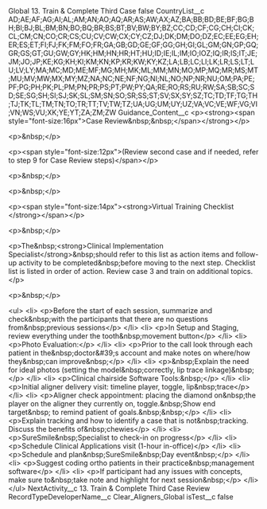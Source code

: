 <?xml version="1.0" encoding="UTF-8"?>
<CustomMetadata xmlns="http://soap.sforce.com/2006/04/metadata" xmlns:xsi="http://www.w3.org/2001/XMLSchema-instance" xmlns:xsd="http://www.w3.org/2001/XMLSchema">
    <label>Global 13. Train &amp; Complete Third Case</label>
    <protected>false</protected>
    <values>
        <field>CountryList__c</field>
        <value xsi:type="xsd:string">AD;AE;AF;AG;AI;AL;AM;AN;AO;AQ;AR;AS;AW;AX;AZ;BA;BB;BD;BE;BF;BG;BH;BI;BJ;BL;BM;BN;BO;BQ;BR;BS;BT;BV;BW;BY;BZ;CC;CD;CF;CG;CH;CI;CK;CL;CM;CN;CO;CR;CS;CU;CV;CW;CX;CY;CZ;DJ;DK;DM;DO;DZ;EC;EE;EG;EH;ER;ES;ET;FI;FJ;FK;FM;FO;FR;GA;GB;GD;GE;GF;GG;GH;GI;GL;GM;GN;GP;GQ;GR;GS;GT;GU;GW;GY;HK;HM;HN;HR;HT;HU;ID;IE;IL;IM;IO;IOZ;IQ;IR;IS;IT;JE;JM;JO;JP;KE;KG;KH;KI;KM;KN;KP;KR;KW;KY;KZ;LA;LB;LC;LI;LK;LR;LS;LT;LU;LV;LY;MA;MC;MD;ME;MF;MG;MH;MK;ML;MM;MN;MO;MP;MQ;MR;MS;MT;MU;MV;MW;MX;MY;MZ;NA;NC;NE;NF;NG;NI;NL;NO;NP;NR;NU;OM;PA;PE;PF;PG;PH;PK;PL;PM;PN;PR;PS;PT;PW;PY;QA;RE;RO;RS;RU;RW;SA;SB;SC;SD;SE;SG;SH;SI;SJ;SK;SL;SM;SN;SO;SR;SS;ST;SV;SX;SY;SZ;TC;TD;TF;TG;TH;TJ;TK;TL;TM;TN;TO;TR;TT;TV;TW;TZ;UA;UG;UM;UY;UZ;VA;VC;VE;WF;VG;VI;VN;WS;VU;XK;YE;YT;ZA;ZM;ZW</value>
    </values>
    <values>
        <field>Guidance_Content__c</field>
        <value xsi:type="xsd:string">&lt;p&gt;&lt;strong&gt;&lt;span style=&quot;font-size:16px&quot;&gt;Case Review&amp;nbsp;&amp;nbsp;​&lt;/span&gt;&lt;/strong&gt;&lt;/p&gt;

&lt;p&gt;&amp;nbsp;&lt;/p&gt;

&lt;p&gt;&lt;span style=&quot;font-size:12px&quot;&gt;(Review second case and if needed, refer to step 9 for Case Review steps)&lt;/span&gt;&lt;/p&gt;

&lt;p&gt;&amp;nbsp;&lt;/p&gt;

&lt;p&gt;&amp;nbsp;&lt;/p&gt;

&lt;p&gt;&lt;span style=&quot;font-size:14px&quot;&gt;&lt;strong&gt;Virtual Training Checklist​&lt;/strong&gt;&lt;/span&gt;&lt;/p&gt;

&lt;p&gt;&amp;nbsp;&lt;/p&gt;

&lt;p&gt;The&amp;nbsp;&lt;strong&gt;Clinical Implementation Specialist&lt;/strong&gt;&amp;nbsp;should refer to this list as action items and follow-up activity to be completed&amp;nbsp;before moving to the next step. Checklist list is listed in order of action. Review case 3 and train on additional topics.​&lt;/p&gt;

&lt;p&gt;&amp;nbsp;&lt;/p&gt;

&lt;ul&gt;
&lt;li&gt;
&lt;p&gt;Before the start of each session, summarize and check&amp;nbsp;with the participants that there are no questions from&amp;nbsp;previous sessions​&lt;/p&gt;
&lt;/li&gt;
&lt;li&gt;
&lt;p&gt;In Setup and Staging, review everything under the tooth&amp;nbsp;movement button​&lt;/p&gt;
&lt;/li&gt;
&lt;li&gt;
&lt;p&gt;Photo Evaluation:​&lt;/p&gt;
&lt;/li&gt;
&lt;li&gt;
&lt;p&gt;Prior to the call look through each patient in the&amp;nbsp;doctor&amp;#39;s account and make notes on where/how they&amp;nbsp;can improve&amp;nbsp;​&lt;/p&gt;
&lt;/li&gt;
&lt;li&gt;
&lt;p&gt;&amp;nbsp;Explain the need for ideal photos (setting the model&amp;nbsp;correctly, lip trace linkage)&amp;nbsp;​&lt;/p&gt;
&lt;/li&gt;
&lt;li&gt;
&lt;p&gt;Clinical chairside Software Tools:&amp;nbsp;​&lt;/p&gt;
&lt;/li&gt;
&lt;li&gt;
&lt;p&gt;Initial aligner delivery visit: timeline player, toggle, lip&amp;nbsp;trace​&lt;/p&gt;
&lt;/li&gt;
&lt;li&gt;
&lt;p&gt;Aligner check appointment: placing the diamond on&amp;nbsp;the player on the aligner they currently on, toggle.&amp;nbsp;Show end target&amp;nbsp; to remind patient of goals.&amp;nbsp;&amp;nbsp;​&lt;/p&gt;
&lt;/li&gt;
&lt;li&gt;
&lt;p&gt;Explain tracking and how to identify a case that is not&amp;nbsp;tracking. Discuss the benefits of&amp;nbsp;chewies​&lt;/p&gt;
&lt;/li&gt;
&lt;li&gt;
&lt;p&gt;SureSmile&amp;nbsp;Specialist to check-in on progress​&lt;/p&gt;
&lt;/li&gt;
&lt;li&gt;
&lt;p&gt;Schedule Clinical Applications visit (1-hour in-office)​&lt;/p&gt;
&lt;/li&gt;
&lt;li&gt;
&lt;p&gt;Schedule and plan&amp;nbsp;SureSmile&amp;nbsp;Day event&amp;nbsp;​&lt;/p&gt;
&lt;/li&gt;
&lt;li&gt;
&lt;p&gt;Suggest coding ortho patients in their practice&amp;nbsp;management software​&lt;/p&gt;
&lt;/li&gt;
&lt;li&gt;
&lt;p&gt;If participant had any issues with concepts, make sure to&amp;nbsp;take note and highlight for next session&amp;nbsp;​&lt;/p&gt;
&lt;/li&gt;
&lt;/ul&gt;</value>
    </values>
    <values>
        <field>NextActivity__c</field>
        <value xsi:type="xsd:string">13. Train &amp; Complete Third Case Review</value>
    </values>
    <values>
        <field>RecordTypeDeveloperName__c</field>
        <value xsi:type="xsd:string">Clear_Aligners_Global</value>
    </values>
    <values>
        <field>isTest__c</field>
        <value xsi:type="xsd:boolean">false</value>
    </values>
</CustomMetadata>
